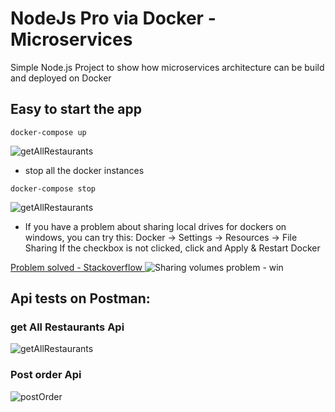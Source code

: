 # NodeJs Pro via Docker - Microservices 

Simple Node.js Project to show how microservices architecture can be build and deployed on Docker

## Easy to start the app
```
docker-compose up
```
![getAllRestaurants](https://github.com/ramazansakin/NodeJs-App-Microservices/blob/master/SS/Capture-4.PNG)


- stop all the docker instances
```
docker-compose stop
```
![getAllRestaurants](https://github.com/ramazansakin/NodeJs-App-Microservices/blob/master/SS/Capture-5.PNG)


- If you have a problem about sharing local drives for dockers on windows, you can try this:
  Docker -> Settings -> Resources -> File Sharing
    If the checkbox is not clicked, click and Apply & Restart Docker

[Problem solved - Stackoverflow ](https://stackoverflow.com/questions/44099509/error-while-sharing-local-drivevolume-with-docker-for-windows)
![Sharing volumes problem - win](https://github.com/ramazansakin/NodeJs-App-Microservices/blob/master/SS/Capture-1.PNG)


## Api tests on Postman:
### get All Restaurants Api

![getAllRestaurants](https://github.com/ramazansakin/NodeJs-App-Microservices/blob/master/SS/Capture-2.PNG)

### Post order Api

![postOrder](https://github.com/ramazansakin/NodeJs-App-Microservices/blob/master/SS/Capture-3.PNG)

